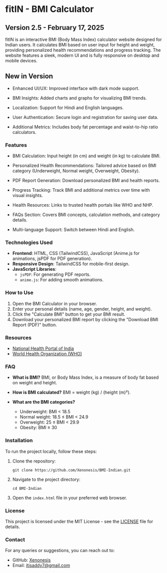 
# fitIN - BMI Calculator

## Version 2.5 - February 17, 2025

fitIN is an interactive BMI (Body Mass Index) calculator website designed for Indian users. It calculates BMI based on user input for height and weight, providing personalized health recommendations and progress tracking. The website features a sleek, modern UI and is fully responsive on desktop and mobile devices.

## New in Version 

- Enhanced UI/UX: Improved interface with dark mode support.

- BMI Insights: Added charts and graphs for visualizing BMI trends.

- Localization: Support for Hindi and English languages.

- User Authentication: Secure login and registration for saving user data.

- Additional Metrics: Includes body fat percentage and waist-to-hip ratio calculators.

### Features
- BMI Calculation: Input height (in cm) and weight (in kg) to calculate BMI.

- Personalized Health Recommendations: Tailored advice based on BMI category (Underweight, Normal weight, Overweight, Obesity).

- PDF Report Generation: Download personalized BMI and health reports.

- Progress Tracking: Track BMI and additional metrics over time with visual insights.

- Health Resources: Links to trusted health portals like WHO and NHP.

- FAQs Section: Covers BMI concepts, calculation methods, and category details.

- Multi-language Support: Switch between Hindi and English.

### Technologies Used
- **Frontend**: HTML, CSS (TailwindCSS), JavaScript (Anime.js for animations, jsPDF for PDF generation).
- **Responsive Design**: TailwindCSS for mobile-first design.
- **JavaScript Libraries**:
  - `jsPDF`: For generating PDF reports.
  - `anime.js`: For adding smooth animations.

### How to Use
1. Open the BMI Calculator in your browser.
2. Enter your personal details (name, age, gender, height, and weight).
3. Click the "Calculate BMI" button to get your BMI result.
4. Download your personalized BMI report by clicking the "Download BMI Report (PDF)" button.

### Resources
- [National Health Portal of India](https://www.nhp.gov.in)
- [World Health Organization (WHO)](https://www.who.int)

### FAQ
- **What is BMI?**
  BMI, or Body Mass Index, is a measure of body fat based on weight and height.

- **How is BMI calculated?**
  BMI = weight (kg) / (height (m)²).

- **What are the BMI categories?**
  - Underweight: BMI < 18.5
  - Normal weight: 18.5 ≤ BMI < 24.9
  - Overweight: 25 ≤ BMI < 29.9
  - Obesity: BMI ≥ 30

### Installation
To run the project locally, follow these steps:

1. Clone the repository:
    ```
    git clone https://github.com/Xenonesis/BMI-Indian.git
    ```

2. Navigate to the project directory:
    ```
    cd BMI-Indian
    ```

3. Open the `index.html` file in your preferred web browser.

### License
This project is licensed under the MIT License - see the [LICENSE](LICENSE) file for details.

### Contact
For any queries or suggestions, you can reach out to:
- GitHub: [Xenonesis](https://github.com/Xenonesis)
- Email: [itisaddy7@gmail.com](mailto:itisaddy7@gmail.com)
